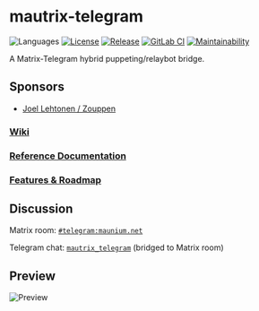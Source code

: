# mautrix-telegram
![Languages](https://img.shields.io/github/languages/top/tulir/mautrix-telegram.svg)
[![License](https://img.shields.io/github/license/tulir/mautrix-telegram.svg)](LICENSE)
[![Release](https://img.shields.io/github/release/tulir/mautrix-telegram/all.svg)](https://github.com/tulir/mautrix-telegram/releases)
[![GitLab CI](https://mau.dev/tulir/mautrix-telegram/badges/master/pipeline.svg)](https://mau.dev/tulir/mautrix-telegram/container_registry)
[![Maintainability](https://img.shields.io/codeclimate/maintainability/tulir/mautrix-telegram.svg)](https://codeclimate.com/github/tulir/mautrix-telegram)

A Matrix-Telegram hybrid puppeting/relaybot bridge.

## Sponsors
* [Joel Lehtonen / Zouppen](https://github.com/zouppen)

### [Wiki](https://github.com/tulir/mautrix-telegram/wiki)

### [Reference Documentation](https://docs.contour.so/kubesail/mautrix-telegram/getting-started)


### [Features & Roadmap](https://github.com/tulir/mautrix-telegram/blob/master/ROADMAP.md)

## Discussion
Matrix room: [`#telegram:maunium.net`](https://matrix.to/#/#telegram:maunium.net)

Telegram chat: [`mautrix_telegram`](https://t.me/mautrix_telegram) (bridged to Matrix room)

## Preview
![Preview](https://raw.githubusercontent.com/tulir/mautrix-telegram/master/preview.png)
